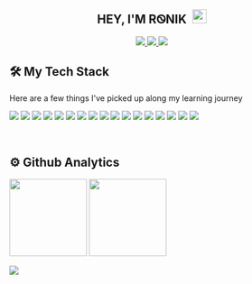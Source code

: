 <h2 align="center">HEY, I'M RᏫNIK &nbsp;<img src="https://media.giphy.com/media/hvRJCLFzcasrR4ia7z/giphy.gif" width="25px"></h2>


<p align="center">

<a href="https://www.linkedin.com/in/ronikb22/">
    <img src="https://img.shields.io/badge/-LinkedIn-ffffa0?style=for-the-badge&logo=linkedin&logoColor=0C61BF" />
</a>
              
<a href="mailto:ronikbhattacharjee22112000@gmail.com">
    <img src="https://img.shields.io/badge/-Gmail-ffffa0?style=for-the-badge&logo=gmail&logoColor=E34133" />
</a>
              
<a href="https://twitter.com/Ronik_DVR">
    <img src="https://img.shields.io/badge/-Twitter-ffffa0?style=for-the-badge&logo=twitter&logoColor=4C9BE5" />
</a>

</p>



<h2>🛠&nbsp;My Tech Stack</h2>

<p>Here are a few things I've picked up along my learning journey</p>

<p>
    <img src="https://img.shields.io/badge/HTML%20-%23F7DF1E.svg?&style=for-the-badge&color=E34F26&logo=html5&logoColor=white" />
    <img src="https://img.shields.io/badge/css%20-%23F7DF1E.svg?&style=for-the-badge&color=5CD8EE&logo=css3&logoColor=black" />
    <img src="https://img.shields.io/badge/JavaScript%20-%23F7DF1E.svg?&style=for-the-badge&color=F7DF1E&logo=javascript&logoColor=black" />
    <img src="https://img.shields.io/badge/Python%20-%23F7DF1E.svg?&style=for-the-badge&color=115B9A&logo=python&logoColor=white" />
    <img src="https://img.shields.io/badge/Django%20-%23F7DF1E.svg?&style=for-the-badge&color=0F4B13&logo=django&logoColor=white" />
    <img src="https://img.shields.io/badge/Flask%20-%23F7DF1E.svg?&style=for-the-badge&color=1f0b47&logo=flask&logoColor=white" />
    <img src="https://img.shields.io/badge/Figma%20-%23F7DF1E.svg?&style=for-the-badge&color=A259FF&logo=figma&logoColor=white" />
    <img src="https://img.shields.io/badge/Bootstrap%20-%23F7DF1E.svg?&style=for-the-badge&color=7044A3&logo=bootstrap&logoColor=white" />
    <img src="https://img.shields.io/badge/Sass%20-%23F7DF1E.svg?&style=for-the-badge&color=CD6799&logo=sass&logoColor=white" />
    <img src="https://img.shields.io/badge/SQLite%20-%23F7DF1E.svg?&style=for-the-badge&color=1E4C68&logo=sqlite&logoColor=white" />
    <img src="https://img.shields.io/badge/Git%20-%23F7DF1E.svg?&style=for-the-badge&color=abf&logo=git&logoColor=black" />
    <img src="https://img.shields.io/badge/GitHub%20-%23F7DF1E.svg?&style=for-the-badge&color=000&logo=github&logoColor=white" />
    <img src="https://img.shields.io/badge/%20-%23F7DF1E.svg?&style=for-the-badge&color=6633ff&logo=c&logoColor=white" />
    <img src="https://img.shields.io/badge/Java%20-%23F7DF1E.svg?&style=for-the-badge&color=8D6748&logo=java&logoColor=white" />
    <img src="https://img.shields.io/badge/Fast%20API%20-%23F7DF1E.svg?&style=for-the-badge&color=009485&logo=fastapi&logoColor=white" />
    <img src="https://img.shields.io/badge/GCP%20-%23F7DF1E.svg?&style=for-the-badge&color=E34133&logo=google%20cloud&logoColor=white" />
    <img src="https://img.shields.io/badge/React%20-%23F7DF1E.svg?&style=for-the-badge&color=61DAFB&logo=react&logoColor=black" />
</p>


<br>

<h2>⚙️&nbsp;Github Analytics</h2>

<div>

<img height="137px" src="https://github-readme-stats.vercel.app/api?username=Ronik22&hide_title=true&hide_border=true&show_icons=true&include_all_commits=true&count_private=true&line_height=21&theme=algolia" />

<img height="137px" src="https://github-readme-stats.vercel.app/api/top-langs/?username=Ronik22&hide=VBScript&hide_border=true&layout=compact&langs_count=8&theme=algolia"/>

</div>

![](https://komarev.com/ghpvc/?username=Ronik22&style=flat-square)
